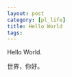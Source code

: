 ```yaml
---
layout: post
category: [pl_life]
title: Hello World 
tags: 
---
```


Hello World. 

世界，你好。

